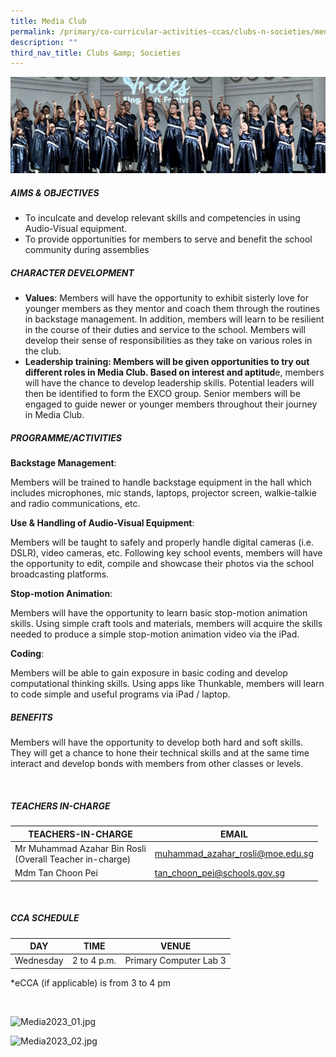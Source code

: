 ```yaml
---
title: Media Club
permalink: /primary/co-curricular-activities-ccas/clubs-n-societies/media-club/
description: ""
third_nav_title: Clubs &amp; Societies
---
```

![](/images/01%20Banner%20Photos/cca.jpg)
<h5><strong>AIMS &amp; OBJECTIVES</strong></h5>
<ul>
<li>To inculcate and develop relevant skills and competencies in using Audio-Visual equipment.</li>
<li>To provide opportunities for members to serve and benefit the school community during assemblies</li>
</ul>
<h5><strong>CHARACTER DEVELOPMENT</strong></h5>
<ul>
<li><strong>Values</strong>: Members will have the opportunity to exhibit sisterly love for younger members as they mentor and coach them through the routines in backstage management. In addition, members will learn to be resilient in the course of their duties and service to the school. Members will develop their sense of responsibilities as they take on various roles in the club.</li>
<li><strong>Leadership training: Members will be given opportunities to try out different roles in Media Club. Based on interest and aptitud</strong>e, members will have the chance to develop leadership skills. Potential leaders will then be identified to form the EXCO group. Senior members will be engaged to guide newer or younger members throughout their journey in Media Club.</li>
</ul>
<h5><strong>PROGRAMME/ACTIVITIES</strong></h5>
<p><strong>Backstage Management</strong>:</p>
<p>Members will be trained to handle backstage equipment in the hall which includes microphones, mic stands, laptops, projector screen, walkie-talkie and radio communications, etc.</p>
<p><strong>Use &amp; Handling of Audio-Visual Equipment</strong>:</p>
<p>Members will be taught to safely and properly handle digital cameras (i.e. DSLR), video cameras, etc. Following key school events, members will have the opportunity to edit, compile and showcase their photos via the school broadcasting platforms.</p>
<p><strong>Stop-motion Animation</strong>:</p>
<p>Members will have the opportunity to learn basic stop-motion animation skills. Using simple craft tools and materials, members will acquire the skills needed to produce a simple stop-motion animation video via the iPad.</p>
<p><strong>Coding</strong>:</p>
<p>Members will be able to gain exposure in basic coding and develop computational thinking skills. Using apps like Thunkable, members will learn to code simple and useful programs via iPad / laptop.</p>
<h5><strong>BENEFITS</strong></h5>
<p>Members will have the opportunity to develop both hard and soft skills. They will get a chance to hone their technical skills and at the same time interact and develop bonds with members from other classes or levels.</p><br>

##### TEACHERS IN-CHARGE



| TEACHERS-IN-CHARGE| EMAIL | 
| -------- | -------- | 
| Mr Muhammad Azahar Bin Rosli<br>(Overall Teacher in-charge)| [muhammad\_azahar\_rosli@moe.edu.sg](mailto:muhammad_azahar_rosli@moe.edu.sg) |
| Mdm Tan Choon Pei  | [tan\_choon\_pei@schools.gov.sg](mailto:tan_choon_pei@schools.gov.sg) |


<br>

##### CCA SCHEDULE

| DAY | TIME | VENUE |
| -------- | -------- | -------- |
| Wednesday | 2 to 4 p.m. | Primary Computer Lab 3|

*eCCA (if applicable) is from 3 to 4 pm


<br>


![Media2023_01.jpg](https://chijstnicholasgirls-moe-edu-sg-admin.cwp.sg/qql/slot/u569/Primary/CCAs/Clubs%20&amp;%20Societies/Media%20Club/Media2023_01.jpg)<br>

![Media2023_02.jpg](https://chijstnicholasgirls-moe-edu-sg-admin.cwp.sg/qql/slot/u569/Primary/CCAs/Clubs%20&amp;%20Societies/Media%20Club/Media2023_02.jpg)